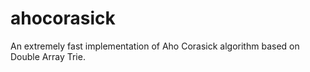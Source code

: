 <!--
 * @Author: Daiming Liu (xingrufeng)
 * @
-->
# ahocorasick
An extremely fast implementation of Aho Corasick algorithm based on Double Array Trie.

